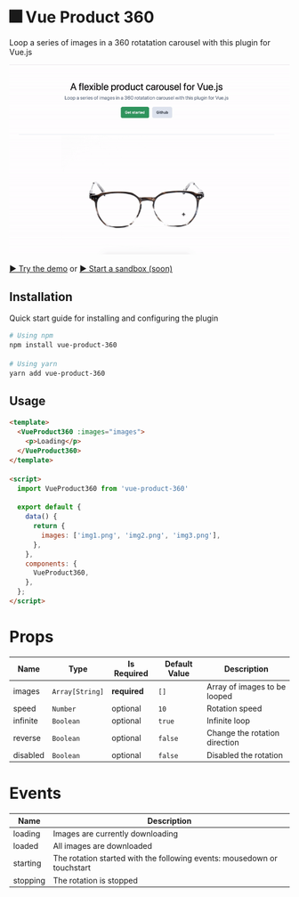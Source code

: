 # 🎆 Vue Product 360

Loop a series of images in a 360 rotatation carousel with this plugin for Vue.js

![Demo Screenshot](./public/demo-screenshot.gif)

[▶️ Try the demo](https://deviznet.github.io/vue-product-360/) or
[▶️ Start a sandbox (soon)]()

## Installation
Quick start guide for installing and configuring the plugin

```sh
# Using npm
npm install vue-product-360

# Using yarn
yarn add vue-product-360
```

## Usage

```html
<template>
  <VueProduct360 :images="images">
    <p>Loading</p>
  </VueProduct360>
</template>

<script>
  import VueProduct360 from 'vue-product-360'

  export default {
    data() {
      return {
        images: ['img1.png', 'img2.png', 'img3.png'],
      },
    },
    components: {
      VueProduct360,
    },
  };
</script>

```

# Props

| Name | Type | Is Required | Default Value | Description |
|-|-|-|-|-|
| images | `Array[String]` | **required** | `[]` | Array of images to be looped|
| speed | `Number` | optional | `10` | Rotation speed |
| infinite | `Boolean` | optional | `true` | Infinite loop |
| reverse | `Boolean` | optional | `false` | Change the rotation direction |
| disabled | `Boolean` | optional | `false` | Disabled the rotation |

# Events

| Name | Description |
|-|-|
| loading | Images are currently downloading |
| loaded | All images are downloaded |
| starting | The rotation started with the following events: mousedown or touchstart |
| stopping | The rotation is stopped |
